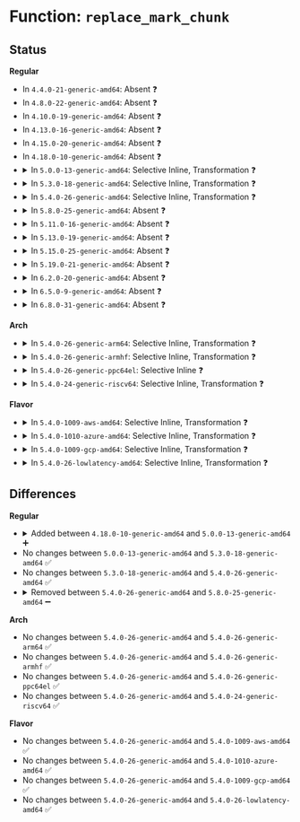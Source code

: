 # Function: <code>replace_mark_chunk</code>

## Status
<b>Regular</b>
<ul>
<li>
In <code>4.4.0-21-generic-amd64</code>: Absent ❓
</li>
<li>
In <code>4.8.0-22-generic-amd64</code>: Absent ❓
</li>
<li>
In <code>4.10.0-19-generic-amd64</code>: Absent ❓
</li>
<li>
In <code>4.13.0-16-generic-amd64</code>: Absent ❓
</li>
<li>
In <code>4.15.0-20-generic-amd64</code>: Absent ❓
</li>
<li>
In <code>4.18.0-10-generic-amd64</code>: Absent ❓
</li>
<li>
<details>
<summary>In <code>5.0.0-13-generic-amd64</code>: Selective Inline, Transformation ❓</summary>

```c
void replace_mark_chunk(struct fsnotify_mark * mark, struct audit_chunk * chunk)
```

```json
{
  "name": "replace_mark_chunk",
  "collision_type": "Unique Static",
  "inline_type": "Selective",
  "funcs": [
    {
      "addr": 18446744071580315793,
      "name": "replace_mark_chunk",
      "external": false,
      "loc": "kernel/audit_tree.c:281",
      "file": "kernel/audit_tree.c",
      "inline": "not declared, inlined",
      "caller_inline": [
        "kernel/audit_tree.c:prune_tree_chunks"
      ],
      "caller_func": [
        "kernel/audit_tree.c:tag_mount",
        "kernel/audit_tree.c:prune_tree_chunks",
        "kernel/audit_tree.c:replace_chunk"
      ]
    }
  ],
  "symbols": [
    {
      "addr": 18446744071580314144,
      "name": "replace_mark_chunk.part.9",
      "section": ".text",
      "bind": "STB_LOCAL",
      "size": 11
    },
    {
      "addr": 18446744071580314160,
      "name": "replace_mark_chunk",
      "section": ".text",
      "bind": "STB_LOCAL",
      "size": 55
    }
  ]
}
```
</details>
</li>
<li>
<details>
<summary>In <code>5.3.0-18-generic-amd64</code>: Selective Inline, Transformation ❓</summary>

```c
void replace_mark_chunk(struct fsnotify_mark * mark, struct audit_chunk * chunk)
```

```json
{
  "name": "replace_mark_chunk",
  "collision_type": "Unique Static",
  "inline_type": "Selective",
  "funcs": [
    {
      "addr": 18446744071580368026,
      "name": "replace_mark_chunk",
      "external": false,
      "loc": "kernel/audit_tree.c:281",
      "file": "kernel/audit_tree.c",
      "inline": "not declared, inlined",
      "caller_inline": [
        "kernel/audit_tree.c:prune_tree_chunks"
      ],
      "caller_func": [
        "kernel/audit_tree.c:tag_mount",
        "kernel/audit_tree.c:prune_tree_chunks",
        "kernel/audit_tree.c:replace_chunk"
      ]
    }
  ],
  "symbols": [
    {
      "addr": 18446744071580366352,
      "name": "replace_mark_chunk.part.0",
      "section": ".text",
      "bind": "STB_LOCAL",
      "size": 11
    },
    {
      "addr": 18446744071580366368,
      "name": "replace_mark_chunk",
      "section": ".text",
      "bind": "STB_LOCAL",
      "size": 55
    }
  ]
}
```
</details>
</li>
<li>
<details>
<summary>In <code>5.4.0-26-generic-amd64</code>: Selective Inline, Transformation ❓</summary>

```c
void replace_mark_chunk(struct fsnotify_mark * mark, struct audit_chunk * chunk)
```

```json
{
  "name": "replace_mark_chunk",
  "collision_type": "Unique Static",
  "inline_type": "Selective",
  "funcs": [
    {
      "addr": 18446744071580416778,
      "name": "replace_mark_chunk",
      "external": false,
      "loc": "kernel/audit_tree.c:281",
      "file": "kernel/audit_tree.c",
      "inline": "not declared, inlined",
      "caller_inline": [
        "kernel/audit_tree.c:prune_tree_chunks"
      ],
      "caller_func": [
        "kernel/audit_tree.c:tag_mount",
        "kernel/audit_tree.c:prune_tree_chunks",
        "kernel/audit_tree.c:replace_chunk"
      ]
    }
  ],
  "symbols": [
    {
      "addr": 18446744071580415104,
      "name": "replace_mark_chunk.part.0",
      "section": ".text",
      "bind": "STB_LOCAL",
      "size": 11
    },
    {
      "addr": 18446744071580415120,
      "name": "replace_mark_chunk",
      "section": ".text",
      "bind": "STB_LOCAL",
      "size": 55
    }
  ]
}
```
</details>
</li>
<li>
<details>
<summary>In <code>5.8.0-25-generic-amd64</code>: Absent ❓</summary>

```json
{
  "name": "replace_mark_chunk",
  "collision_type": "Unique Static",
  "inline_type": "Full",
  "funcs": [
    {
      "addr": 18446744071580495570,
      "name": "replace_mark_chunk",
      "external": false,
      "loc": "kernel/audit_tree.c:281",
      "file": "kernel/audit_tree.c",
      "inline": "not declared, inlined",
      "caller_inline": [
        "kernel/audit_tree.c:audit_tree_freeing_mark",
        "kernel/audit_tree.c:audit_tree_freeing_mark",
        "kernel/audit_tree.c:create_chunk",
        "kernel/audit_tree.c:create_chunk",
        "kernel/audit_tree.c:untag_chunk",
        "kernel/audit_tree.c:untag_chunk",
        "kernel/audit_tree.c:replace_chunk",
        "kernel/audit_tree.c:replace_chunk"
      ],
      "caller_func": []
    }
  ],
  "symbols": []
}
```
</details>
</li>
<li>
<details>
<summary>In <code>5.11.0-16-generic-amd64</code>: Absent ❓</summary>

```json
{
  "name": "replace_mark_chunk",
  "collision_type": "Unique Static",
  "inline_type": "Full",
  "funcs": [
    {
      "addr": 18446744071580483650,
      "name": "replace_mark_chunk",
      "external": false,
      "loc": "kernel/audit_tree.c:279",
      "file": "kernel/audit_tree.c",
      "inline": "not declared, inlined",
      "caller_inline": [
        "kernel/audit_tree.c:audit_tree_freeing_mark",
        "kernel/audit_tree.c:audit_tree_freeing_mark",
        "kernel/audit_tree.c:create_chunk",
        "kernel/audit_tree.c:create_chunk",
        "kernel/audit_tree.c:untag_chunk",
        "kernel/audit_tree.c:untag_chunk",
        "kernel/audit_tree.c:replace_chunk",
        "kernel/audit_tree.c:replace_chunk"
      ],
      "caller_func": []
    }
  ],
  "symbols": []
}
```
</details>
</li>
<li>
<details>
<summary>In <code>5.13.0-19-generic-amd64</code>: Absent ❓</summary>

```json
{
  "name": "replace_mark_chunk",
  "collision_type": "Unique Static",
  "inline_type": "Full",
  "funcs": [
    {
      "addr": 18446744071580487538,
      "name": "replace_mark_chunk",
      "external": false,
      "loc": "kernel/audit_tree.c:279",
      "file": "kernel/audit_tree.c",
      "inline": "not declared, inlined",
      "caller_inline": [
        "kernel/audit_tree.c:audit_tree_freeing_mark",
        "kernel/audit_tree.c:audit_tree_freeing_mark",
        "kernel/audit_tree.c:prune_tree_chunks",
        "kernel/audit_tree.c:prune_tree_chunks",
        "kernel/audit_tree.c:create_chunk",
        "kernel/audit_tree.c:create_chunk",
        "kernel/audit_tree.c:replace_chunk",
        "kernel/audit_tree.c:replace_chunk"
      ],
      "caller_func": []
    }
  ],
  "symbols": []
}
```
</details>
</li>
<li>
<details>
<summary>In <code>5.15.0-25-generic-amd64</code>: Absent ❓</summary>

```json
{
  "name": "replace_mark_chunk",
  "collision_type": "Unique Static",
  "inline_type": "Full",
  "funcs": [
    {
      "addr": 18446744071580655186,
      "name": "replace_mark_chunk",
      "external": false,
      "loc": "kernel/audit_tree.c:279",
      "file": "kernel/audit_tree.c",
      "inline": "not declared, inlined",
      "caller_inline": [
        "kernel/audit_tree.c:audit_tree_freeing_mark",
        "kernel/audit_tree.c:prune_tree_chunks",
        "kernel/audit_tree.c:create_chunk",
        "kernel/audit_tree.c:replace_chunk"
      ],
      "caller_func": []
    }
  ],
  "symbols": []
}
```
</details>
</li>
<li>
<details>
<summary>In <code>5.19.0-21-generic-amd64</code>: Absent ❓</summary>

```json
{
  "name": "replace_mark_chunk",
  "collision_type": "Unique Static",
  "inline_type": "Full",
  "funcs": [
    {
      "addr": 18446744071580864014,
      "name": "replace_mark_chunk",
      "external": false,
      "loc": "kernel/audit_tree.c:279",
      "file": "kernel/audit_tree.c",
      "inline": "not declared, inlined",
      "caller_inline": [
        "kernel/audit_tree.c:audit_tree_freeing_mark",
        "kernel/audit_tree.c:prune_tree_chunks",
        "kernel/audit_tree.c:create_chunk",
        "kernel/audit_tree.c:replace_chunk"
      ],
      "caller_func": []
    }
  ],
  "symbols": []
}
```
</details>
</li>
<li>
<details>
<summary>In <code>6.2.0-20-generic-amd64</code>: Absent ❓</summary>

```json
{
  "name": "replace_mark_chunk",
  "collision_type": "Unique Static",
  "inline_type": "Full",
  "funcs": [
    {
      "addr": 18446744071581152158,
      "name": "replace_mark_chunk",
      "external": false,
      "loc": "kernel/audit_tree.c:279",
      "file": "kernel/audit_tree.c",
      "inline": "not declared, inlined",
      "caller_inline": [
        "kernel/audit_tree.c:audit_tree_freeing_mark",
        "kernel/audit_tree.c:prune_tree_chunks",
        "kernel/audit_tree.c:create_chunk",
        "kernel/audit_tree.c:replace_chunk"
      ],
      "caller_func": []
    }
  ],
  "symbols": []
}
```
</details>
</li>
<li>
<details>
<summary>In <code>6.5.0-9-generic-amd64</code>: Absent ❓</summary>

```json
{
  "name": "replace_mark_chunk",
  "collision_type": "Unique Static",
  "inline_type": "Full",
  "funcs": [
    {
      "addr": 18446744071581245517,
      "name": "replace_mark_chunk",
      "external": false,
      "loc": "kernel/audit_tree.c:279",
      "file": "kernel/audit_tree.c",
      "inline": "not declared, inlined",
      "caller_inline": [
        "kernel/audit_tree.c:audit_tree_freeing_mark",
        "kernel/audit_tree.c:prune_tree_chunks",
        "kernel/audit_tree.c:create_chunk",
        "kernel/audit_tree.c:replace_chunk"
      ],
      "caller_func": []
    }
  ],
  "symbols": []
}
```
</details>
</li>
<li>
<details>
<summary>In <code>6.8.0-31-generic-amd64</code>: Absent ❓</summary>

```json
{
  "name": "replace_mark_chunk",
  "collision_type": "Unique Static",
  "inline_type": "Full",
  "funcs": [
    {
      "addr": 18446744071581351773,
      "name": "replace_mark_chunk",
      "external": false,
      "loc": "kernel/audit_tree.c:279",
      "file": "kernel/audit_tree.c",
      "inline": "not declared, inlined",
      "caller_inline": [
        "kernel/audit_tree.c:audit_tree_freeing_mark",
        "kernel/audit_tree.c:prune_tree_chunks",
        "kernel/audit_tree.c:create_chunk",
        "kernel/audit_tree.c:replace_chunk"
      ],
      "caller_func": []
    }
  ],
  "symbols": []
}
```
</details>
</li>
</ul>
<b>Arch</b>
<ul>
<li>
<details>
<summary>In <code>5.4.0-26-generic-arm64</code>: Selective Inline, Transformation ❓</summary>

```c
void replace_mark_chunk(struct fsnotify_mark * mark, struct audit_chunk * chunk)
```

```json
{
  "name": "replace_mark_chunk",
  "collision_type": "Unique Static",
  "inline_type": "Selective",
  "funcs": [
    {
      "addr": 18446603336491682204,
      "name": "replace_mark_chunk",
      "external": false,
      "loc": "kernel/audit_tree.c:281",
      "file": "kernel/audit_tree.c",
      "inline": "not declared, inlined",
      "caller_inline": [
        "kernel/audit_tree.c:prune_tree_chunks"
      ],
      "caller_func": [
        "kernel/audit_tree.c:tag_mount",
        "kernel/audit_tree.c:prune_tree_chunks",
        "kernel/audit_tree.c:replace_chunk"
      ]
    }
  ],
  "symbols": [
    {
      "addr": 18446603336491680808,
      "name": "replace_mark_chunk.part.0",
      "section": ".text",
      "bind": "STB_LOCAL",
      "size": 20
    },
    {
      "addr": 18446603336491680832,
      "name": "replace_mark_chunk",
      "section": ".text",
      "bind": "STB_LOCAL",
      "size": 80
    }
  ]
}
```
</details>
</li>
<li>
<details>
<summary>In <code>5.4.0-26-generic-armhf</code>: Selective Inline, Transformation ❓</summary>

```c
void replace_mark_chunk(struct fsnotify_mark * mark, struct audit_chunk * chunk)
```

```json
{
  "name": "replace_mark_chunk",
  "collision_type": "Unique Static",
  "inline_type": "Selective",
  "funcs": [
    {
      "addr": 3225635288,
      "name": "replace_mark_chunk",
      "external": false,
      "loc": "kernel/audit_tree.c:281",
      "file": "kernel/audit_tree.c",
      "inline": "not declared, inlined",
      "caller_inline": [
        "kernel/audit_tree.c:audit_tree_freeing_mark",
        "kernel/audit_tree.c:prune_tree_chunks"
      ],
      "caller_func": [
        "kernel/audit_tree.c:audit_tree_freeing_mark",
        "kernel/audit_tree.c:tag_mount",
        "kernel/audit_tree.c:prune_tree_chunks",
        "kernel/audit_tree.c:replace_chunk"
      ]
    }
  ],
  "symbols": [
    {
      "addr": 3225634792,
      "name": "replace_mark_chunk.part.0",
      "section": ".text",
      "bind": "STB_LOCAL",
      "size": 24
    },
    {
      "addr": 3225634816,
      "name": "replace_mark_chunk",
      "section": ".text",
      "bind": "STB_LOCAL",
      "size": 80
    }
  ]
}
```
</details>
</li>
<li>
<details>
<summary>In <code>5.4.0-26-generic-ppc64el</code>: Selective Inline ❓</summary>

```c
void replace_mark_chunk(struct fsnotify_mark * mark, struct audit_chunk * chunk)
```

```json
{
  "name": "replace_mark_chunk",
  "collision_type": "Unique Static",
  "inline_type": "Selective",
  "funcs": [
    {
      "addr": 13835058055284693020,
      "name": "replace_mark_chunk",
      "external": false,
      "loc": "kernel/audit_tree.c:281",
      "file": "kernel/audit_tree.c",
      "inline": "not declared, inlined",
      "caller_inline": [
        "kernel/audit_tree.c:audit_tree_freeing_mark",
        "kernel/audit_tree.c:prune_tree_chunks"
      ],
      "caller_func": [
        "kernel/audit_tree.c:tag_mount",
        "kernel/audit_tree.c:replace_chunk"
      ]
    }
  ],
  "symbols": [
    {
      "addr": 13835058055284691792,
      "name": "replace_mark_chunk",
      "section": ".text",
      "bind": "STB_LOCAL",
      "size": 80
    }
  ]
}
```
</details>
</li>
<li>
<details>
<summary>In <code>5.4.0-24-generic-riscv64</code>: Selective Inline, Transformation ❓</summary>

```c
void replace_mark_chunk(struct fsnotify_mark * mark, struct audit_chunk * chunk)
```

```json
{
  "name": "replace_mark_chunk",
  "collision_type": "Unique Static",
  "inline_type": "Selective",
  "funcs": [
    {
      "addr": 18446743936272071700,
      "name": "replace_mark_chunk",
      "external": false,
      "loc": "kernel/audit_tree.c:281",
      "file": "kernel/audit_tree.c",
      "inline": "not declared, inlined",
      "caller_inline": [
        "kernel/audit_tree.c:prune_tree_chunks"
      ],
      "caller_func": [
        "kernel/audit_tree.c:tag_mount",
        "kernel/audit_tree.c:prune_tree_chunks",
        "kernel/audit_tree.c:replace_chunk"
      ]
    }
  ],
  "symbols": [
    {
      "addr": 18446743936272070382,
      "name": "replace_mark_chunk.part.0",
      "section": ".text",
      "bind": "STB_LOCAL",
      "size": 20
    },
    {
      "addr": 18446743936272070402,
      "name": "replace_mark_chunk",
      "section": ".text",
      "bind": "STB_LOCAL",
      "size": 76
    }
  ]
}
```
</details>
</li>
</ul>
<b>Flavor</b>
<ul>
<li>
<details>
<summary>In <code>5.4.0-1009-aws-amd64</code>: Selective Inline, Transformation ❓</summary>

```c
void replace_mark_chunk(struct fsnotify_mark * mark, struct audit_chunk * chunk)
```

```json
{
  "name": "replace_mark_chunk",
  "collision_type": "Unique Static",
  "inline_type": "Selective",
  "funcs": [
    {
      "addr": 18446744071580385578,
      "name": "replace_mark_chunk",
      "external": false,
      "loc": "kernel/audit_tree.c:281",
      "file": "kernel/audit_tree.c",
      "inline": "not declared, inlined",
      "caller_inline": [
        "kernel/audit_tree.c:prune_tree_chunks"
      ],
      "caller_func": [
        "kernel/audit_tree.c:tag_mount",
        "kernel/audit_tree.c:prune_tree_chunks",
        "kernel/audit_tree.c:replace_chunk"
      ]
    }
  ],
  "symbols": [
    {
      "addr": 18446744071580383904,
      "name": "replace_mark_chunk.part.0",
      "section": ".text",
      "bind": "STB_LOCAL",
      "size": 11
    },
    {
      "addr": 18446744071580383920,
      "name": "replace_mark_chunk",
      "section": ".text",
      "bind": "STB_LOCAL",
      "size": 55
    }
  ]
}
```
</details>
</li>
<li>
<details>
<summary>In <code>5.4.0-1010-azure-amd64</code>: Selective Inline, Transformation ❓</summary>

```c
void replace_mark_chunk(struct fsnotify_mark * mark, struct audit_chunk * chunk)
```

```json
{
  "name": "replace_mark_chunk",
  "collision_type": "Unique Static",
  "inline_type": "Selective",
  "funcs": [
    {
      "addr": 18446744071580332746,
      "name": "replace_mark_chunk",
      "external": false,
      "loc": "kernel/audit_tree.c:281",
      "file": "kernel/audit_tree.c",
      "inline": "not declared, inlined",
      "caller_inline": [
        "kernel/audit_tree.c:prune_tree_chunks"
      ],
      "caller_func": [
        "kernel/audit_tree.c:tag_mount",
        "kernel/audit_tree.c:prune_tree_chunks",
        "kernel/audit_tree.c:replace_chunk"
      ]
    }
  ],
  "symbols": [
    {
      "addr": 18446744071580331072,
      "name": "replace_mark_chunk.part.0",
      "section": ".text",
      "bind": "STB_LOCAL",
      "size": 11
    },
    {
      "addr": 18446744071580331088,
      "name": "replace_mark_chunk",
      "section": ".text",
      "bind": "STB_LOCAL",
      "size": 55
    }
  ]
}
```
</details>
</li>
<li>
<details>
<summary>In <code>5.4.0-1009-gcp-amd64</code>: Selective Inline, Transformation ❓</summary>

```c
void replace_mark_chunk(struct fsnotify_mark * mark, struct audit_chunk * chunk)
```

```json
{
  "name": "replace_mark_chunk",
  "collision_type": "Unique Static",
  "inline_type": "Selective",
  "funcs": [
    {
      "addr": 18446744071580376826,
      "name": "replace_mark_chunk",
      "external": false,
      "loc": "kernel/audit_tree.c:281",
      "file": "kernel/audit_tree.c",
      "inline": "not declared, inlined",
      "caller_inline": [
        "kernel/audit_tree.c:prune_tree_chunks"
      ],
      "caller_func": [
        "kernel/audit_tree.c:tag_mount",
        "kernel/audit_tree.c:prune_tree_chunks",
        "kernel/audit_tree.c:replace_chunk"
      ]
    }
  ],
  "symbols": [
    {
      "addr": 18446744071580375152,
      "name": "replace_mark_chunk.part.0",
      "section": ".text",
      "bind": "STB_LOCAL",
      "size": 11
    },
    {
      "addr": 18446744071580375168,
      "name": "replace_mark_chunk",
      "section": ".text",
      "bind": "STB_LOCAL",
      "size": 55
    }
  ]
}
```
</details>
</li>
<li>
<details>
<summary>In <code>5.4.0-26-lowlatency-amd64</code>: Selective Inline, Transformation ❓</summary>

```c
void replace_mark_chunk(struct fsnotify_mark * mark, struct audit_chunk * chunk)
```

```json
{
  "name": "replace_mark_chunk",
  "collision_type": "Unique Static",
  "inline_type": "Selective",
  "funcs": [
    {
      "addr": 18446744071580432354,
      "name": "replace_mark_chunk",
      "external": false,
      "loc": "kernel/audit_tree.c:281",
      "file": "kernel/audit_tree.c",
      "inline": "not declared, inlined",
      "caller_inline": [
        "kernel/audit_tree.c:prune_tree_chunks"
      ],
      "caller_func": [
        "kernel/audit_tree.c:tag_mount",
        "kernel/audit_tree.c:prune_tree_chunks",
        "kernel/audit_tree.c:replace_chunk"
      ]
    }
  ],
  "symbols": [
    {
      "addr": 18446744071580430672,
      "name": "replace_mark_chunk.part.0",
      "section": ".text",
      "bind": "STB_LOCAL",
      "size": 11
    },
    {
      "addr": 18446744071580430688,
      "name": "replace_mark_chunk",
      "section": ".text",
      "bind": "STB_LOCAL",
      "size": 55
    }
  ]
}
```
</details>
</li>
</ul>

## Differences
<b>Regular</b>
<ul>
<li>
<details>
<summary>Added between <code>4.18.0-10-generic-amd64</code> and <code>5.0.0-13-generic-amd64</code> ➕</summary>

```c
void replace_mark_chunk(struct fsnotify_mark * mark, struct audit_chunk * chunk)
```
</details>
</li>
<li>
No changes between <code>5.0.0-13-generic-amd64</code> and <code>5.3.0-18-generic-amd64</code> ✅
</li>
<li>
No changes between <code>5.3.0-18-generic-amd64</code> and <code>5.4.0-26-generic-amd64</code> ✅
</li>
<li>
<details>
<summary>Removed between <code>5.4.0-26-generic-amd64</code> and <code>5.8.0-25-generic-amd64</code> ➖</summary>

```c
void replace_mark_chunk(struct fsnotify_mark * mark, struct audit_chunk * chunk)
```
</details>
</li>
</ul>
<b>Arch</b>
<ul>
<li>
No changes between <code>5.4.0-26-generic-amd64</code> and <code>5.4.0-26-generic-arm64</code> ✅
</li>
<li>
No changes between <code>5.4.0-26-generic-amd64</code> and <code>5.4.0-26-generic-armhf</code> ✅
</li>
<li>
No changes between <code>5.4.0-26-generic-amd64</code> and <code>5.4.0-26-generic-ppc64el</code> ✅
</li>
<li>
No changes between <code>5.4.0-26-generic-amd64</code> and <code>5.4.0-24-generic-riscv64</code> ✅
</li>
</ul>
<b>Flavor</b>
<ul>
<li>
No changes between <code>5.4.0-26-generic-amd64</code> and <code>5.4.0-1009-aws-amd64</code> ✅
</li>
<li>
No changes between <code>5.4.0-26-generic-amd64</code> and <code>5.4.0-1010-azure-amd64</code> ✅
</li>
<li>
No changes between <code>5.4.0-26-generic-amd64</code> and <code>5.4.0-1009-gcp-amd64</code> ✅
</li>
<li>
No changes between <code>5.4.0-26-generic-amd64</code> and <code>5.4.0-26-lowlatency-amd64</code> ✅
</li>
</ul>

